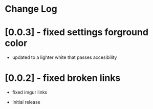 # Change Log

# [0.0.3] - fixed settings forground color
- updated to a lighter white that passes accesibility

# [0.0.2] - fixed broken links
- fixed imgur links

- Initial release
